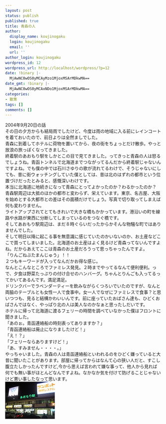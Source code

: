 ```yaml
---
layout: post
status: publish
published: true
title: 青森の人
author:
  display_name: koujinogaku
  login: koujinogaku
  email: ''
  url: ''
author_login: koujinogaku
wordpress_id: 12
wordpress_url: http://localhost/wordpress/?p=12
date: !binary |-
  MjAwNC0wOS0yMCAyMzo1MjoxMSArMDkwMA==
date_gmt: !binary |-
  MjAwNC0wOS0yMCAxNDo1MjoxMSArMDkwMA==
categories:
- 散策
tags: []
comments: []
---
```

<p>2004年9月20日の話<br />
その日の夕方からも結局雨でしたけど、今度は雨の地域に入る前にレインコートを着ておいたので、前日よりは全然ましでした。<br />
青森に到着してホテルに荷物を置いてから、夜の街をちょっとだけ散歩。やっと放浪の旅っぽくなってきました。<br />
終着駅のあおもり駅をしかとこの目で見てきました。ってきっと青森の人は怒るでしょうね。青函トンネルで北海道までつながってるんだから終着駅じゃないんですよね。でも僕の中では石川さゆりの歌が流れてるわけで、そうじゃないにしても、昔に街ウォッチングしていた僕としては、昔は北のはずれの都市という位置づけだったとみると、感慨深いわけです。<br />
本当に北海道に地続きになって青森にとってよかったのか？わるかったのか？<br />
青森駅周辺は大抵のほかの都市と変わらず、栄えています。東京、名古屋、大阪を始めとする大都市との差はその面積だけでしょう。写真で切り取ってしまえば何も変わりません。<br />
ライトアップされてとてもきれいで大きな橋もかかっています。港沿いの町を線路や水路が東西に分断してしまっているのをつなぐ橋です。<br />
そしてあおもり駅周辺は、まだ８時ぐらいだったからかそんな物騒な町ではありませんでした。<br />
そして明日以降に起こる事を無意識に感じていたのかいないのか、お土産などここで買ってしまいました。北海道のお土産はよく見るけど青森ってないんですよね。だからあえてここは青森のお土産だろうって思っちゃったんですよ。<br />
「りんごねぶたまんじゅう」！！<br />
２つもキーワードが入ってなんだかお得な感じ。<br />
なんとこんなところでファミレス発見。２時までやってるなんて便利便利。っで、夕食は野菜たっぷりの付け合せのハンバーグ。ちゃんとりんごも入ってるってかいてあるんです。満足満足。<br />
ドリンクバーでラベンダーティーを飲みながらくつろいでいたのですが、なんと両脇のテーブルとも女性一人で食事中。女一人でなぜにファミレスで食事？と思いつつも、見ると結構かわいいんです。前に座っていたおばさん達も、ひどくおばさんではなく、やっぱり北の人は美人なのかなぁと思ったしだいです。<br />
ホテルに帰って北海道に渡るフェリーの時間を調べていなかった僕はフロントに聞きました。<br />
「あのぉ。青函連絡船の時刻表ってありますか？」<br />
「青函連絡船は廃止になりましたけど！」<br />
「え！？」<br />
「フェリーならありますけど！」<br />
「あ、すみません・・・・。」<br />
やっちゃいました。青森の人は青函連絡船といわれるのをひどく嫌っていると大昔に聞いたことがあります。部屋に帰ってからはなんて心の狭い人だと、すこし腹立たしかったんですけど,今から思えば言われて嫌な事って、他人から見れば何でも無い事がほとんどなんですよね。なかなか気を付けて防げることじゃないけど悪い事したなって思います。<br />
<img src="/blog/img/20040920.jpg" width="160" height="120" /></p>
